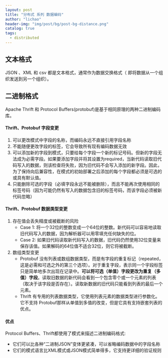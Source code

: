 ```yaml
---
layout: post
title: "分布式 系列 数据编码"
author: "lichao"
header-img: "img/post/bg/post-bg-distance.png"
catalog: true
tags:
  - distributed
---
```


## 文本格式
JSON 、XML 和 csv 都是文本格式，通常作为数据交换格式（ 即将数据从一个组织发送到另一个组织）。

## 二进制格式
Apache Thrift 和 Protocol Buffers(protobuf)是基于相同原理的两种二进制编码库。

#### Thrift、Protobuf 字段变更
1. 可以更改模式中字段的名称，而编码永远不直接引用字段名称
2. 不能随便更改字段的标签，它会导致所有现有编码数据无效
3. 可以添加新的字段到模式，只要给每个字段一个新的标记号码。但新的字段无法成为必需字段。如果要添加字段并将其设置为required，当新代码读取旧代码写入的数据，则该检查将失败，因为旧代码不会写入添加的新字段。因此，为了保持向后兼容性，在模式的初始部署之后添加的每个字段都必须是可选的或具有默认值。
4. 只能删除可选的字段（必填字段永远不能被删除），而且不能再次使用相同的标签号码（因为可能仍然有写入的数据包含旧的标签号码，而该字段必须被新代码忽略）
#### Thrift、Protobuf 数据类型变更
1. 存在值会丢失精度或被截断的风险
    * Case 1: 将一个32位的整数变成一个64位的整数。新代码可以容易地读取旧代码写入的数据，因为解析器可以用零填充任何缺失的位。
    * Case 2: 如果旧代码读取新代码写入的数据，旧代码仍然使用32位变量来保存该值。如果解码的64位值不适合32位，则它将被截断。
2. 数组类型变更
   * Protobuf 没有列表或数组数据类型，而是有字段的重复标记（repeated，这是必需和可选之外的第三个选项）。对于重复字段，表示同一个宇段标签只是简单地多次出现在记录中。**可以将可选（单值）字段更改为重复（多值）字段**。读取旧数据的新代码会看到一个包含零个或一个元素的列表（取决于该字段是否存在）。读取新数据的旧代码只能看到列表的最后一个元素。
   * Thrift 有专用的列表数据类型，它使用列表元素的数据类型进行参数化。它不支持 Protobuf那样从单值到多值的改变，但是它具有支持嵌套列表的优点。

#### 优点
Protocol Buffers、Thrift都使用了模式来描述二进制编码格式: 
* 它们可以比各种“二进制JSON”变体更紧凑，可以省略编码数据中的字段名称
* 它们的模式语言比XML模式或JSON模式简单得多，它支持更详细的验证规则
